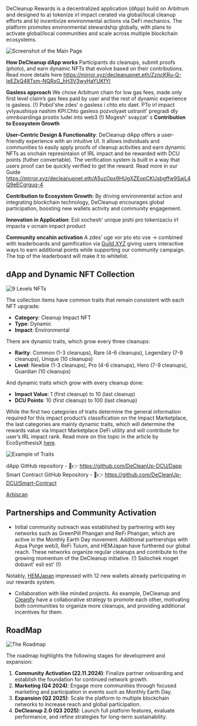 DeCleanup Rewards is a decentralized application (dApp) build on Arbitrum and designed to a) tokenize irl impact cerated via global/local cleanup efforts and b) incentivize environmental actions via DeFi mechanics. The platform promotes environmental stewardship globally, with plans to activate global/local communities and scale across multiple blockchain ecosystems.

![Screenshot of the Main Page](https://beige-defiant-spoonbill-537.mypinata.cloud/ipfs/QmWjckBnwWkidWtTQwR17TrQWoo9j3FX5LLwRg8s3n12cN)

**How DeCleanup dApp works** Participants do cleanups, submit proofs (photo), and earn dynamic NFTs that evolve based on their contributions. Read more details here https://mirror.xyz/decleanupnet.eth/ZzncKRu-Q-leEZkQ48Txm-NQRxG_hH3V3wyHaYUKfYI

**Gasless approach** We chose Arbitrum chain for low gas fees, made only first level claim’s gas fees paid by user and the rest of dynamic experience is gasless. (!) Pobol'she zdes' o  gasless i chto eto daet. PTo irl impact yvlyaushisya nashim KPI.Chto gasless pozvolyaet ustranit' pregradi dly omnboardinga prostix ludei into web3 (!) Mogesh' svayzat' s **Contribution to Ecosystem Growth**

**User-Centric Design & Functionality**: DeCleanup dApp offers a user-friendly experience with an intuitive UI. It allows individuals and communities to easily apply proofs of cleanup activities and earn dynamic NFTs as onchain represintaion of IRL impact and be rewarded with DCU points (futher convertable). The verification system is built in a way that users proof can be quickly verified to get the reward. Read more in our Guide https://mirror.xyz/decleanupnet.eth/A5uzOpx9HUgXZEopCKUsbgffw9SajL4Q9eECgrguq-4

**Contribution to Ecosystem Growth**: By driving environmental action and integrating blockchain technology, DeCleanup encourages global participation, boosting new wallets activity and community engagement.

**Innovation in Application**: Esli xochesh' unique pishi pro tokenizaciu irl impacta v ocnain impact product

**Community oncahin activation**  A zdes' uge vor pto eto vse -> combined with leaderboards and gamification via [Guild XYZ](https://guild.xyz/decleanup-network) giving users interactive ways to earn additional points while supporting our community campaign. The top of the leaderboard will make it to whitelist.


## dApp and Dynamic NFT Collection

![9 Levels NFTs](https://beige-defiant-spoonbill-537.mypinata.cloud/ipfs/QmZELVjF8H5VvG1BxhunXK4n6LuK17RBuis5yRepEqxARk)

The collection items have common traits that remain consistent with each NFT upgrade:
- **Category**: Cleanup Impact NFT
- **Type**: Dynamic
- **Impact**: Environmental

There are dynamic traits, which grow every three cleanups:
- **Rarity**: Common (1-3 cleanups), Rare (4-6 cleanups), Legendary (7-9 cleanups), Unique (10 cleanups)
- **Level**: Newbie (1-3 cleanups), Pro (4-6 cleanups), Hero (7-9 cleanups), Guardian (10 cleanups)

And dynamic traits which grow with every cleanup done:
- **Impact Value**: 1 (first cleanup) to 10 (last cleanup)
- **DCU Points**: 10 (first cleanup) to 100 (last cleanup)

While the first two categories of traits determine the general information required for this impact product’s classification on the Impact Marketplace, the last categories are mainly dynamic traits, which will determine the rewards value via Impact Marketplace DeFi utility and will contribute for user’s IRL impact rank. Read more on this topic in the article by EcoSynthesisX [here](https://mirror.xyz/ecosynthesisx.eth/zOdeuaeFfJUFScZZKu1OGF7cWCiRgUHQSGE-14cf8fo).

![Example of Traits](https://beige-defiant-spoonbill-537.mypinata.cloud/ipfs/QmfUA1PomqfsXPZod2oo79nrMq17xT1Rxo8EdWxwFFVHxM)

dApp GitHub repository - 🔗👉 https://github.com/DeCleanUp-DCU/Dapp
Smart Contract GitHub Repository - 🔗👉 https://github.com/DeCleanUp-DCU/Smart-Contract

[Arbiscan](https://arbiscan.io/address/0xf21389b64e0eb749fd150d0c44742692e19a69c8) 

## Partnerships and Community Activation

+ Initial community outreach was established by partnering with key networks such as GreenPill Phangan and ReFi Phangan, which are active in the Monthly Earth Day movement. Additional partnerships with Aqua Purge web3, ReFi Tulum, and HEMJapan have furthered our global reach. These networks organize regular cleanups and contribute to the growing momentum of the DeCleanup initiative. (!) Ssilochek moget dobavit' esli est' (!)

Notably, [HEMJapan](https://x.com/hemjapan?s=21) impressed with 12 new wallets already participating in our rewards system. 

+ Collaboration with like minded projects. As example, DeCleanup and [Cleanify](https://x.com/cleanify_vet?s=21) have a collaborative strategy to promote each other, motivating both communities to organize more cleanups, and providing additional incentives for them.

## RoadMap

![The Roadmap](https://beige-defiant-spoonbill-537.mypinata.cloud/ipfs/QmcAgDypdKSRtUkoaBGp3puYRWEuyEjT5BauuVmXDYz7y1)

The roadmap highlights the following stages for development and expansion:

1. **Community Activation (22.11.2024)**: Finalize partner onboarding and establish the foundation for continued network growth.
2. **Marketing (Q4 2024)**: Engage more communities through focused marketing and participation in events such as Monthly Earth Day.
3. **Expansion (Q2 2025)**: Scale the platform to multiple blockchain networks to increase reach and global participation.
4. **DeCleanup 2.0 (Q3 2025)**: Launch full platform features, evaluate performance, and refine strategies for long-term sustainability.
